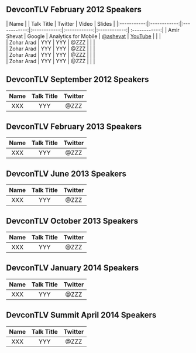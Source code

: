 ## DevconTLV February 2012 Speakers

| Name |  | Talk Title  | Twitter |  Video | Slides |
|:-----------:|:------------:|:------------:|:------------:|:------------:|:------------:| :------------:|
| Amir Shevat      |      Google |      Analytics for Mobile |    [@ashevat](https://twitter.com/ashevat)  |  [YouTube](http://www.youtube.com/watch?v=LgJ4lumhxvE)   |    |    |   
| Zohar Arad      |      YYY |  YYY |   @ZZZ  |    |    |  
| Zohar Arad      |      YYY |  YYY |   @ZZZ  |    |    |  
| Zohar Arad      |      YYY |  YYY |   @ZZZ  |    |    |  
| Zohar Arad      |      YYY |   YYY |  @ZZZ  |    |    |  


## DevconTLV September 2012 Speakers

| Name | Talk Title | Twitter |
|:-----------:|:------------:|:------------:|
| XXX     |      YYY |    @ZZZ  


## DevconTLV February 2013 Speakers

| Name | Talk Title | Twitter |
|:-----------:|:------------:|:------------:|
| XXX     |      YYY |    @ZZZ  


## DevconTLV June 2013 Speakers

| Name | Talk Title | Twitter |
|:-----------:|:------------:|:------------:|
| XXX     |      YYY |    @ZZZ  


## DevconTLV October 2013 Speakers

| Name | Talk Title | Twitter |
|:-----------:|:------------:|:------------:|
| XXX     |      YYY |    @ZZZ  


## DevconTLV January 2014 Speakers

| Name | Talk Title | Twitter |
|:-----------:|:------------:|:------------:|
| XXX     |      YYY |    @ZZZ  


## DevconTLV Summit April 2014 Speakers

| Name | Talk Title | Twitter |
|:-----------:|:------------:|:------------:|
| XXX     |      YYY |    @ZZZ 





